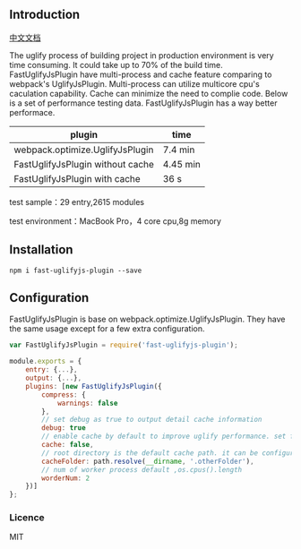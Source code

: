 ## Introduction
[中文文档](https://github.com/youzan/fast-uglifyjs-plugin/blob/master/README_ZH.md)

The uglify process of building project in production environment is very time consuming. It could take up to 70% of the build time. FastUglifyJsPlugin have multi-process and cache feature comparing to webpack's UglifyJsPlugin. Multi-process can utilize multicore cpu's caculation capability. Cache can minimize the need to complie code. Below is a set of performance testing data. FastUglifyJsPlugin has a way better performace.

|plugin|time|
|------|---------|
|webpack.optimize.UglifyJsPlugin|7.4 min|
|FastUglifyJsPlugin without cache|4.45 min|
|FastUglifyJsPlugin with cache|36 s|

test sample：29 entry,2615 modules

test environment：MacBook Pro，4 core cpu,8g memory


## Installation

```shell
npm i fast-uglifyjs-plugin --save
```

## Configuration
FastUglifyJsPlugin is base on webpack.optimize.UglifyJsPlugin. They have the same usage except for a few extra configuration.

```js
var FastUglifyJsPlugin = require('fast-uglifyjs-plugin');

module.exports = {
    entry: {...},
    output: {...},
    plugins: [new FastUglifyJsPlugin({
        compress: {
            warnings: false
        },
        // set debug as true to output detail cache information           
        debug: true
        // enable cache by default to improve uglify performance. set false to turn it off
        cache: false,
        // root directory is the default cache path. it can be configured by following setting
        cacheFolder: path.resolve(__dirname, '.otherFolder'),
        // num of worker process default ,os.cpus().length
        worderNum: 2
    })]
};
```
### Licence
MIT